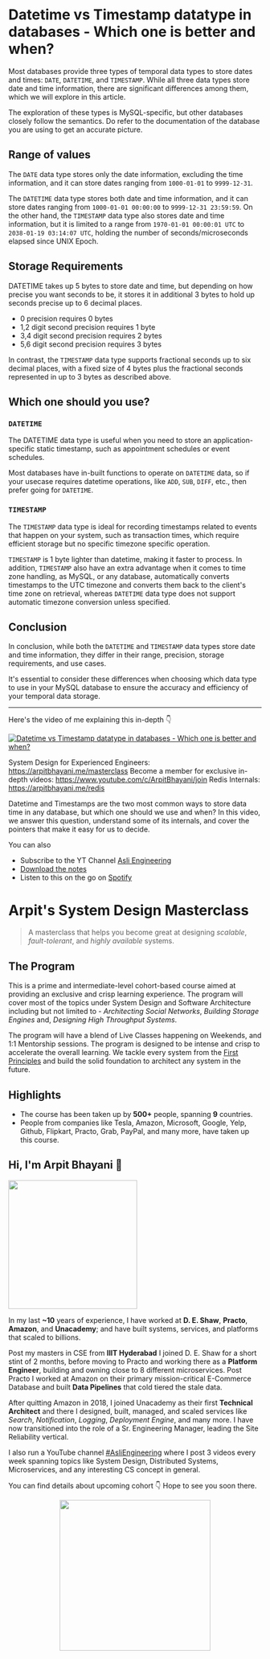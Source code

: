 Datetime vs Timestamp datatype in databases - Which one is better and when?
===


Most databases provide three types of temporal data types to store dates and times: `DATE`, `DATETIME`, and `TIMESTAMP`. While all three data types store date and time information, there are significant differences among them, which we will explore in this article.

The exploration of these types is MySQL-specific, but other databases closely follow the semantics. Do refer to the documentation of the database you are using to get an accurate picture.

## Range of values

The `DATE` data type stores only the date information, excluding the time information, and it can store dates ranging from `1000-01-01` to `9999-12-31`.

The `DATETIME` data type stores both date and time information, and it can store dates ranging from `1000-01-01 00:00:00` to `9999-12-31 23:59:59`. On the other hand, the `TIMESTAMP` data type also stores date and time information, but it is limited to a range from `1970-01-01 00:00:01 UTC` to `2038-01-19 03:14:07 UTC`, holding the number of seconds/microseconds elapsed since UNIX Epoch.

## Storage Requirements

DATETIME takes up 5 bytes to store date and time, but depending on how precise you want seconds to be, it stores it in additional 3 bytes to hold up seconds precise up to 6 decimal places.

- 0 precision requires 0 bytes
- 1,2 digit second precision requires 1 byte
- 3,4 digit second precision requires 2 bytes
- 5,6 digit second precision requires 3 bytes

In contrast, the `TIMESTAMP` data type supports fractional seconds up to six decimal places, with a fixed size of 4 bytes plus the fractional seconds represented in up to 3 bytes as described above.

## Which one should you use?

### `DATETIME`

The DATETIME data type is useful when you need to store an application-specific static timestamp, such as appointment schedules or event schedules.

Most databases have in-built functions to operate on `DATETIME` data, so if your usecase requires datetime operations, like `ADD`, `SUB`, `DIFF`, etc., then prefer going for `DATETIME`.

### `TIMESTAMP`

The `TIMESTAMP` data type is ideal for recording timestamps related to events that happen on your system, such as transaction times, which require efficient storage but no specific timezone specific operation.

`TIMESTAMP` is 1 byte lighter than datetime, making it faster to process. In addition, `TIMESTAMP` also have an extra advantage when it comes to time zone handling, as MySQL, or any database, automatically converts timestamps to the UTC timezone and converts them back to the client's time zone on retrieval, whereas `DATETIME` data type does not support automatic timezone conversion unless specified.

## Conclusion

In conclusion, while both the `DATETIME` and `TIMESTAMP` data types store date and time information, they differ in their range, precision, storage requirements, and use cases.

It's essential to consider these differences when choosing which data type to use in your MySQL database to ensure the accuracy and efficiency of your temporal data storage.

<hr />


<p>Here's the video of me explaining this in-depth 👇‍</p>

[![Datetime vs Timestamp datatype in databases - Which one is better and when?](https://i.ytimg.com/vi/zrl_odkY5tI/mqdefault.jpg)](https://www.youtube.com/watch?v=zrl_odkY5tI)

System Design for Experienced Engineers: https://arpitbhayani.me/masterclass
Become a member for exclusive in-depth videos: https://www.youtube.com/c/ArpitBhayani/join
Redis Internals: https://arpitbhayani.me/redis

Datetime and Timestamps are the two most common ways to store data time in any database, but which one should we use and when? In this video, we answer this question, understand some of its internals, and cover the pointers that make it easy for us to decide.

You can also
 - Subscribe to the YT Channel [Asli Engineering](https://youtube.com/c/ArpitBhayani)
 - [Download the notes](https://drive.google.com/file/d/1C_0_RVztiRfRkE8WXwFzYbdGjX2MLkaV/view?usp=share_link)
 - Listen to this on the go on [Spotify](https://open.spotify.com/show/7qMoamm2iZQrsPVm6IQLoD)

# Arpit's System Design Masterclass

> A masterclass that helps you become great at designing _scalable_, _fault-tolerant_, and _highly available_ systems.

## The Program

This is a prime and intermediate-level cohort-based course aimed at providing an exclusive and crisp learning experience. The program will cover most of the topics under System Design and Software Architecture including but not limited to - _Architecting Social Networks_, _Building Storage Engines_ and, _Designing High Throughput Systems_.

The program will have a blend of Live Classes happening on Weekends, and 1:1 Mentorship sessions. The program is designed to be intense and crisp to accelerate the overall learning. We tackle every system from the [First Principles](https://en.wikipedia.org/wiki/First_principle) and build the solid foundation to architect any system in the future.


## Highlights

 - The course has been taken up by __500+__ people, spanning __9__ countries.
 - People from companies like Tesla, Amazon, Microsoft, Google, Yelp, Github, Flipkart, Practo, Grab, PayPal, and many more, have taken up this course.


## Hi, I'm Arpit Bhayani 👋

<img width="256px" src="https://edge.arpitbhayani.me/img/arpit.jpg" />

In my last **~10** years of experience, I have worked at **D. E. Shaw**, **Practo**, **Amazon**, and **Unacademy**; and have built systems, services, and platforms that scaled to billions.

Post my masters in CSE from **IIIT Hyderabad** I joined D. E. Shaw for a short stint of 2 months, before moving to Practo and working there as a **Platform Engineer**, building and owning close to 8 different microservices. Post Practo I worked at Amazon on their primary mission-critical E-Commerce Database and built **Data Pipelines** that cold tiered the stale data.

After quitting Amazon in 2018, I joined Unacademy as their first **Technical Architect** and there I designed, built, managed, and scaled services like _Search_, _Notification_, _Logging_, _Deployment Engine_, and many more. I have now transitioned into the role of a Sr. Engineering Manager, leading the Site Reliability vertical.

I also run a YouTube channel [#AsliEngineering](https://www.youtube.com/c/ArpitBhayani) where I post 3 videos every week spanning topics like System Design, Distributed Systems, Microservices, and any interesting CS concept in general.

You can find details about upcoming cohort 👇‍ Hope to see you soon there.

<center>
<a target="_blank" href="https://arpitbhayani.me/masterclass">
<img src="https://user-images.githubusercontent.com/4745789/137859181-d4499cf4-ce65-4466-8b88-a078ece0f081.PNG" width="300px" />
</a>
</center>
